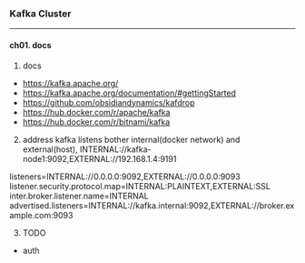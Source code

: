 ### Kafka Cluster
---


#### ch01. docs
1. docs
- https://kafka.apache.org/
- https://kafka.apache.org/documentation/#gettingStarted
- https://github.com/obsidiandynamics/kafdrop
- https://hub.docker.com/r/apache/kafka
- https://hub.docker.com/r/bitnami/kafka

2. address
kafka listens bother internal(docker network) and external(host), INTERNAL://kafka-node1:9092,EXTERNAL://192.168.1.4:9191

listeners=INTERNAL://0.0.0.0:9092,EXTERNAL://0.0.0.0:9093
listener.security.protocol.map=INTERNAL:PLAINTEXT,EXTERNAL:SSL
inter.broker.listener.name=INTERNAL
advertised.listeners=INTERNAL://kafka.internal:9092,EXTERNAL://broker.example.com:9093

3. TODO
- auth
